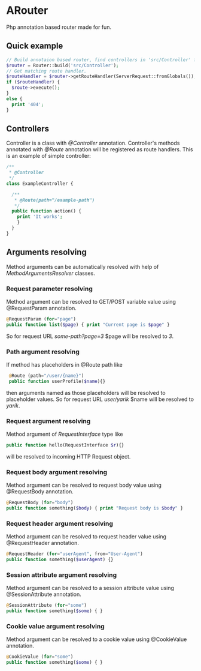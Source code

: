 ARouter
========
Php annotation based router made for fun.

Quick example
-------------
```php
// Build annotaion based router, find controllers in 'src/Controller' folder.
$router = Router::build('src/Controller');
// Get matching route handler.
$routeHandler = $router->getRouteHandler(ServerRequest::fromGlobals());
if ($routeHandler) {
  $route->execute();
}
else {
  print '404';
}
```

Controllers
-----------
Controller is a class with *@Controller* annotation. Controller's methods annotated with
 *@Route* annotation will be registered as route handlers.
 This is an example of simple controller:
 ```php
 /**
  * @Controller
  */
 class ExampleController {
 
   /**
    * @Route(path="/example-path")
    */
   public function action() {
     print 'It works';
     }
   }
 }

 ```
 
 Arguments resolving
 ------------------
 Method arguments can be automatically resolved with help of *MethodArgumentsResolver* classes.
 
 ### Request parameter resolving

 Method argument can be resolved to GET/POST variable value using @RequestParam annotation.
  ```php
  @RequestParam (for="page")
  public function list($page) { print "Current page is $page" }
  ```
  So for request URL *some-path?page=3* $page will be resolved to *3*.
  
 ### Path argument resolving
 
 If method has placeholders in @Route path like
 ```php
  @Route (path="/user/{name}")
  public function userProfile($name){}
 ```
  then arguments named as those placeholders will be resolved to placeholder values.
  So for request URL *user/yarik* $name will be resolved to *yarik*.

 ### Request argument resolving
  
  Method argument of *RequestInterface* type like
  ```php
  public function hello(RequestInterface $r){}
  ```
  will be resolved to incoming HTTP Request object.

 ### Request body argument resolving
 
 Method argument can be resolved to request body value using @RequestBody annotation.
  ```php
  @RequestBody (for="body")
  public function something($body) { print "Request body is $body" }
  ```

 ### Request header argument resolving
 
 Method argument can be resolved to request header value using @RequestHeader annotation.
 ```php
 @RequestHeader (for="userAgent", from="User-Agent")
 public function something($userAgent) {}
 ```

 ### Session attribute argument resolving
 
 Method argument can be resolved to a session attribute value using @SessionAttribute annotation.
  ```php
  @SessionAttribute (for="some")
  public function something($some) { }
  ```
  
 ### Cookie value argument resolving
 
 Method argument can be resolved to a cookie value using @CookieValue annotation.
  ```php
  @CookieValue (for="some")
  public function something($some) { }
  ```

